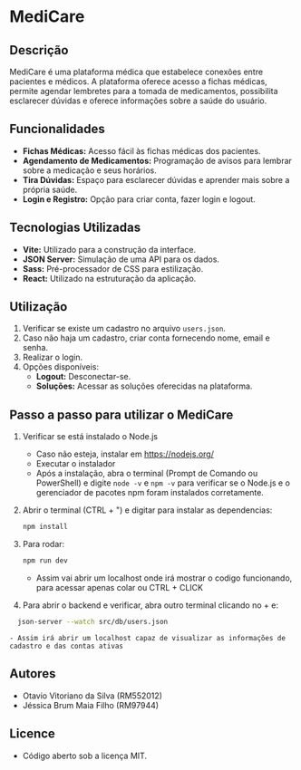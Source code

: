 # MediCare

## Descrição
MediCare é uma plataforma médica que estabelece conexões entre pacientes e médicos. A plataforma oferece acesso a fichas médicas, permite agendar lembretes para a tomada de medicamentos, possibilita esclarecer dúvidas e oferece informações sobre a saúde do usuário.

## Funcionalidades
- **Fichas Médicas:** Acesso fácil às fichas médicas dos pacientes.
- **Agendamento de Medicamentos:** Programação de avisos para lembrar sobre a medicação e seus horários.
- **Tira Dúvidas:** Espaço para esclarecer dúvidas e aprender mais sobre a própria saúde.
- **Login e Registro:** Opção para criar conta, fazer login e logout.

## Tecnologias Utilizadas
- **Vite:** Utilizado para a construção da interface.
- **JSON Server:** Simulação de uma API para os dados.
- **Sass:** Pré-processador de CSS para estilização.
- **React:** Utilizado na estruturação da aplicação.

## Utilização
1. Verificar se existe um cadastro no arquivo `users.json`.
2. Caso não haja um cadastro, criar conta fornecendo nome, email e senha.
3. Realizar o login.
4. Opções disponíveis:
   - **Logout:** Desconectar-se.
   - **Soluções:** Acessar as soluções oferecidas na plataforma.
## Passo a passo para utilizar o MediCare
1. Verificar se está instalado o Node.js
    - Caso não esteja, instalar em https://nodejs.org/
    - Executar o instalador
    - Após a instalação, abra o terminal (Prompt de Comando ou PowerShell) e digite `node -v` e `npm -v` para verificar se o Node.js e o gerenciador de pacotes npm foram instalados corretamente.
2. Abrir o terminal (CTRL + ") e digitar para instalar as dependencias:
    ```bash
   npm install
   ```
3. Para rodar:
    ```bash
   npm run dev
   ```
    - Assim vai abrir um localhost onde irá mostrar o codigo funcionando, para acessar apenas colar ou CTRL + CLICK

4. Para abrir o backend e verificar, abra outro terminal clicando no + e: 
  ```bash
    json-server --watch src/db/users.json
   ```
    - Assim irá abrir um localhost capaz de visualizar as informações de cadastro e das contas ativas

## Autores
- Otavio Vitoriano da Silva (RM552012)
- Jéssica Brum Maia Filho (RM97944)

## Licence 
 - Código aberto sob a licença MIT.